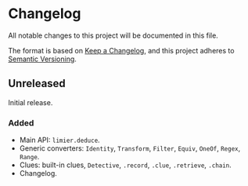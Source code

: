 # Changelog

All notable changes to this project will be documented in this file.

The format is based on [Keep a Changelog](https://keepachangelog.com/en/1.0.0/), and this project adheres to [Semantic Versioning](https://semver.org/spec/v2.0.0.html).

## Unreleased

Initial release.

### Added

- Main API: `limier.deduce`.
- Generic converters: `Identity`, `Transform`, `Filter`, `Equiv`, `OneOf`, `Regex`, `Range`.
- Clues: built-in clues, `Detective`, `.record`, `.clue`, `.retrieve`, `.chain`.
- Changelog.
